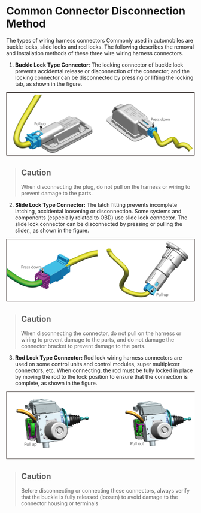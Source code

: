 # Common Connector Disconnection Method

The types of wiring harness connectors Commonly used in automobiles are buckle locks, slide locks and rod locks. The following describes the removal and Installation methods of these three wire wiring harness connectors.

1. **Buckle Lock Type Connector:** The locking connector of buckle lock prevents accidental release or disconnection of the connector, and the locking connector can be disconnected by pressing or lifting the locking tab, as shown in the figure.

![](../res/1/G051849.png)
> ## Caution
> When disconnecting the plug, do not pull on the harness or wiring to prevent damage to the parts.

2. **Slide Lock Type Connector:** The latch fitting prevents incomplete latching, accidental loosening or disconnection. Some systems and components (especially related to OBD) use slide lock connector. The slide lock connector can be disconnected by pressing or pulling the slider,, as shown in the figure.

![](../res/1/G051850.png)
> ## Caution
> When disconnecting the connector, do not pull on the harness or wiring to prevent damage to the parts, and do not damage the connector bracket to prevent damage to the parts.

3. **Rod Lock Type Connector:** Rod lock wiring harness connectors are used on some control units and control modules, super multiplexer connectors, etc. When connecting, the rod must be fully locked in place by moving the rod to the lock position to ensure that the connection is complete, as shown in the figure.

![](../res/1/G051851.png)
> ## Caution
> Before disconnecting or connecting these connectors, always verify that the buckle is fully released (loosen) to avoid damage to the connector housing or terminals
